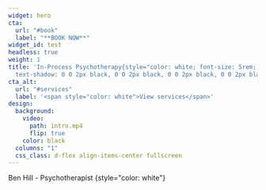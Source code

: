 ```yaml
---
widget: hero
cta:
  url: "#book"
  label: "**BOOK NOW**"
widget_id: test
headless: true
weight: 1
title: 'In-Process Psychotherapy{style="color: white; font-size: 5rem;
  text-shadow: 0 0 2px black, 0 0 2px black, 0 0 2px black, 0 0 2px black;"}'
cta_alt:
  url: "#services"
  label: '<span style="color: white">View services</span>'
design:
  background:
    video:
      path: intro.mp4
      flip: true
    color: black
  columns: "1"
  css_class: d-flex align-items-center fullscreen
---
```

Ben Hill - Psychotherapist
{style="color: white"}